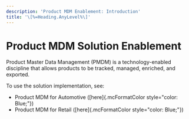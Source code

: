 ```yaml
---
description: 'Product MDM Enablement: Introduction'
title: '\[%=Heading.AnyLevel%\]'
---
```


Product MDM Solution Enablement
===============================

Product Master Data Management (PMDM) is a technology-enabled discipline
that allows products to be tracked, managed, enriched, and exported.

To use the solution implementation, see:

-   Product MDM for Automotive ([here]{.mcFormatColor
    style="color: Blue;"})
-   Product MDM for Retail ([here]{.mcFormatColor style="color: Blue;"})
